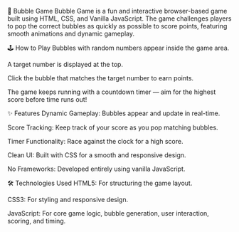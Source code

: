 🎯 Bubble Game
Bubble Game is a fun and interactive browser-based game built using HTML, CSS, and Vanilla JavaScript. The game challenges players to pop the correct bubbles as quickly as possible to score points, featuring smooth animations and dynamic gameplay.

🕹️ How to Play
Bubbles with random numbers appear inside the game area.

A target number is displayed at the top.

Click the bubble that matches the target number to earn points.

The game keeps running with a countdown timer — aim for the highest score before time runs out!

✨ Features
Dynamic Gameplay: Bubbles appear and update in real-time.

Score Tracking: Keep track of your score as you pop matching bubbles.

Timer Functionality: Race against the clock for a high score.

Clean UI: Built with CSS for a smooth and responsive design.

No Frameworks: Developed entirely using vanilla JavaScript.

🛠️ Technologies Used
HTML5: For structuring the game layout.

CSS3: For styling and responsive design.

JavaScript: For core game logic, bubble generation, user interaction, scoring, and timing.
